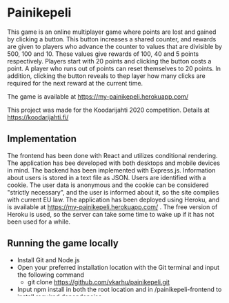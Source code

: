 # Painikepeli
This game is an online multiplayer game where points are lost and gained by clicking a button. This button increases a shared counter, and rewards are given to players who advance the counter to values that are divisible by 500, 100 and 10. These values give rewards of 100, 40 and 5 points respectively. Players start with 20 points and clicking the button costs a point. A player who runs out of points can reset themselves to 20 points. In addition, clicking the button reveals to thep layer how many clicks are required for the next reward at the current time.

The game is available at https://my-painikepeli.herokuapp.com/

This project was made for the Koodarijahti 2020 competition. Details at https://koodarijahti.fi/

## Implementation
The frontend has been done with React and utilizes conditional rendering. The application has bee developed with both desktops and mobile devices in mind. The backend has been implemented with Express.js. Information about users is stored in a text file as JSON. Users are identified with a cookie. The user data is anonymous and the cookie can be considered "strictly necessary", and the user is informed about it, so the site complies with current EU law. The application has been deployed using Heroku, and is available at https://my-painikepeli.herokuapp.com/ . The free version of Heroku is used, so the server can take some time to wake up if it has not been used for a while.

## Running the game locally
  - Install Git and Node.js
  - Open your preferred installation location with the Git terminal and input the following command
    - git clone https://github.com/vkarhu/painikepeli.git
  - Input npm install in both the root location and in /painikepeli-frontend to install required dependencies
  - Now the game can be started locally by inputting the command 'npm start' to both of the location in the previous step
  - The game should automatically open. If not, navigate to http://localhost:3000/ with a web browser to view it

How to setup

This project uses node.js to run so there is some files you need before you can run this locally.

    Install Git
    Install Node.js
    Cd into the folder where you want to install project with console .
    Input command git clone https://github.com/Jalsson/painikepeli.git to download the project.
    Cd into root of the project where you can see index.js file and run the command npm install to install dependencies .
    Cd into /nappulapeli-frontend folder and run command npm install to install dependencies .

Run the development build

    Cd into root of the project where you can see index.js file and run command npm start or nodemon index.js
    Cd into /nappulapeli-frontend folder and run command npm run start
    Wait until everything is started and navigate to http://localhost:3000/
